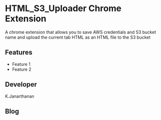# HTML_S3_Uploader Chrome Extension
A chrome extension that allows you to save AWS credentials and S3 bucket name and upload the current tab HTML as an HTML file to the S3 bucket

## Features

- Feature 1
- Feature 2


## Developer 
K.Janarthanan

## Blog


